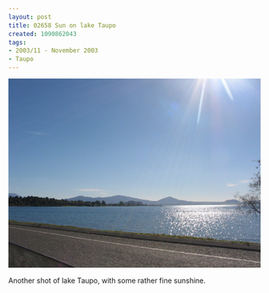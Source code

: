 ```yaml
---
layout: post
title: 02658 Sun on lake Taupo
created: 1090862043
tags:
- 2003/11 - November 2003
- Taupo
---
```


<img src="/image/images/126_2658-894.jpg"/>

Another shot of lake Taupo, with some rather fine sunshine.
